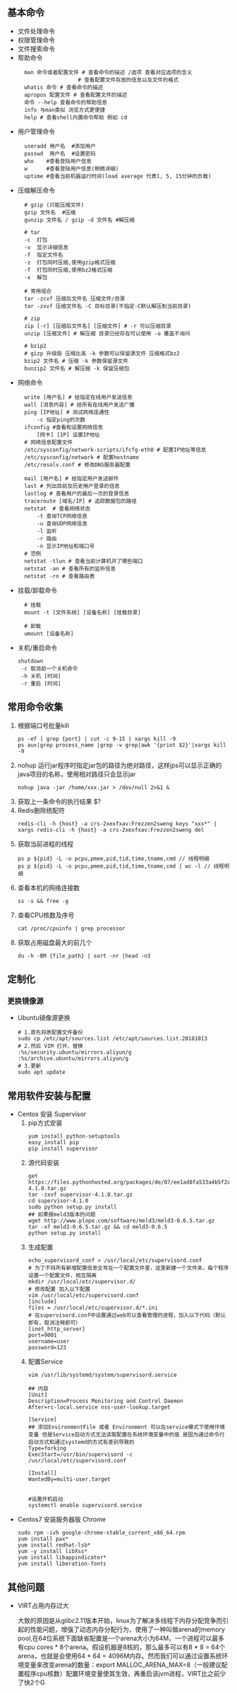 ## 基本命令

* 文件处理命令
* 权限管理命令
* 文件搜索命令
* 帮助命令
  ```shell
    man 命令或者配置文件 # 查看命令的描述 /选项 查看对应选项的含义
                     # 查看配置文件存放的信息以及文件的格式
    whatis 命令 # 查看命令的描述
    apropos 配置文件 # 查看配置文件的描述
    命令 --help 查看命令的帮助信息
    info 与man类似 浏览方式更便捷
    help # 查看shell内置命令帮助 例如 cd
  ```
* 用户管理命令
  ```shell
    useradd 用户名  #添加用户
    passwd  用户名  #设置密码
    who    #查看登陆用户信息
    w      #查看登陆用户信息(稍微详细)
    uptime #查看当前机器运行时间(load average 代表1, 5, 15分钟的负载)

  ```
* 压缩解压命令
  ```shell
    # gzip (只能压缩文件)
    gzip 文件名  #压缩
    gunzip 文件名 / gzip -d 文件名 #解压缩

    # tar
    -c  打包
    -v  显示详细信息
    -f  指定文件名
    -z  打包同时压缩,使用gzip格式压缩
    -f  打包同时压缩,使用bz2格式压缩
    -x  解包

    # 常用组合 
    tar -zcvf 压缩后文件名 压缩文件/目录
    tar -zxvf 压缩文件名 -C 目标目录(不指定-C默认解压到当前目录)

    # zip
    zip [-r] [压缩后文件名] [压缩文件] # -r 可以压缩目录
    unzip [压缩文件] # 解压缩 目录已经存在可以使用 -o 覆盖不询问

    # bzip2
    # gizp 升级版 压缩比高 -k 参数可以保留源文件 压缩格式bz2
    bzip2 文件名 # 压缩 -k 参数保留源文件
    bunzip2 文件名 # 解压缩 -k 保留压缩包
  ```
* 网络命令
  ```shell
    write [用户名] # 给指定在线用户发送信息
    wall [消息内容] # 给所有在线用户发送广播
    ping [IP地址] # 测试网络连通性
        -c 指定ping的次数
    ifconfig #查看和设置网络信息
        [网卡] [IP] 设置IP地址
    # 网络信息配置文件
    /etc/sysconfig/network-scripts/ifcfg-eth0 # 配置IP地址等信息
    /etc/sysconfig/network # 配置hostname
    /etc/resolv.conf # 修改DNS服务器配置

    mail [用户名] # 给指定用户发送邮件
    last # 列出目前及历史用户登录的信息
    lastlog # 查看用户的最后一次的登录信息
    traceroute [域名/IP] # 追踪数据包的路径
    netstat  # 查看网络状态
        -t 查询TCP网络信息
        -u 查询UDP网络信息
        -l 监听
        -r 路由
        -n 显示IP地址和端口号
    # 范例
    netstat -tlun # 查看当前计算机开了哪些端口
    netstat -an # 查看所有的监听信息
    netstat -rn # 查看路由表
  ```
* 挂载/卸载命令
  ```shell
    # 挂载
    mount -t [文件系统] [设备名称] [挂载目录]

    # 卸载
    umount [设备名称]
  ```
* 关机/重启命令
  ```shell
  shutdown 
   -c 取消前一个关机命令
   -h 关机 [时间]
   -r 重启 [时间]
  ```

## 常用命令收集
1. 根据端口号批量kill
   ```shell
   ps -ef | grep {port} | cut -c 9-15 | xargs kill -9
   ps aux|grep process_name |grep -v grep|awk '{print $2}'|xargs kill -9 
   ```
2. nohup 运行jar程序时指定jar包的路径为绝对路径，这样jps可以显示正确的java项目的名称，使用相对路径只会显示jar
   ```shell
   nohup java -jar /home/xxx.jar > /dev/null 2>&1 &
   ```
3. 获取上一条命令的执行结果 $?
4. Redis删除统配符
   ```shell
   redis-cli -h {host} -a crs-2xexfxav:Frezzen2sweng keys "xxx*" | xargs redis-cli -h {host} -a crs-2xexfxav:Frezzen2sweng del
   ```
5. 获取当前进程的线程
   ```shell
   ps p ${pid} -L -o pcpu,pmem,pid,tid,time,tname,cmd // 线程明细
   ps p ${pid} -L -o pcpu,pmem,pid,tid,time,tname,cmd | wc -l // 线程明细
   ```
6. 查看本机的网络连接数
   ```shell
   ss -s && free -g
   ```
7. 查看CPU核数及序号
   ```shell
   cat /proc/cpuinfo | grep processor
   ```
8. 获取占用磁盘最大的前几个
   ```shell
   du -h -BM {file_path} | sort -nr |head -n3
   ```

## 定制化
### 更换镜像源
* Ubuntu镜像源更换
  ```shell
  # 1.首先将原配置文件备份
  sudo cp /etc/apt/sources.list /etc/apt/sources.list.20181013
  # 2.然后 VIM 打开，替换
  :%s/security.ubuntu/mirrors.aliyun/g
  :%s/archive.ubuntu/mirrors.aliyun/g
  # 3.更新
  sudo apt update
  ```

## 常用软件安装与配置

* Centos 安装 Supervisor
  1. pip方式安装
      ```shell
      yum install python-setuptools
      easy_install pip
      pip install supervisor
      ```
  2. 源代码安装
      ```shell
      get https://files.pythonhosted.org/packages/de/87/ee1ad8fa533a4b5f2c7623f4a2b585d3c1947af7bed8e65bc7772274320e/supervisor-4.1.0.tar.gz
      tar -zxvf supervisor-4.1.0.tar.gz
      cd supervisor-4.1.0
      sudo python setup.py install
      ## 如果报meld3版本的问题
      wget http://www.plope.com/software/meld3/meld3-0.6.5.tar.gz
      tar -xf meld3-0.6.5.tar.gz && cd meld3-0.6.5
      python setup.py install
      ```
  3. 生成配置
      ```shell
      echo_supervisord_conf > /usr/local/etc/supervisord.conf
      # 为了不将所有新增配置信息全写在一个配置文件里，这里新建一个文件夹，每个程序设置一个配置文件，相互隔离
      mkdir /usr/local/etc/supervisor.d/
      # 修改配置 加入以下配置
      vim /usr/local/etc/supervisord.conf
      [include]
      files = /usr/local/etc/supervisor.d/*.ini
      # 在supervisord.conf中设置通过web可以查看管理的进程，加入以下代码（默认即有，取消注释即可）    
      [inet_http_server] 
      port=9001
      username=user      
      password=123
      ```
  4. 配置Service
      ```shell
      vim /usr/lib/systemd/system/supervisord.service

      ## 内容
      [Unit]
      Description=Process Monitoring and Control Daemon
      After=rc-local.service nss-user-lookup.target

      [Service]
      ## 添加EnvironmentFile 或者 Environment 可以在service模式下使用环境变量 但是Service启动方式无法读取配置在系统环境变量中的值 是因为通过命令行启动方式和通过systemd的方式有差别导致的
      Type=forking
      ExecStart=/usr/bin/supervisord -c /usr/local/etc/supervisord.conf

      [Install]
      WantedBy=multi-user.target


      #设置开机启动
      systemctl enable supervisord.service
      ```
* Centos7 安装服务器版 Chrome
  ```shell
  sudo rpm -ivh google-chrome-stable_current_x86_64.rpm
  yum install pax*
  yum install redhat-lsb*
  yum -y install libXss*
  yum install libappindicator*
  yum install liberation-fonts
  ```

## 其他问题
* VIRT占用内存过大
  
  大致的原因是从glibc2.11版本开始，linux为了解决多线程下内存分配竞争而引起的性能问题，增强了动态内存分配行为，使用了一种叫做arena的memory pool,在64位系统下面缺省配置是一个arena大小为64M，一个进程可以最多有cpu cores * 8个arena。假设机器是8核的，那么最多可以有8 * 8 = 64个arena，也就是会使用64 * 64 = 4096M内存。然而我们可以通过设置系统环境变量来改变arena的数量：export MALLOC_ARENA_MAX=8（一般建议配置程序cpu核数）配置环境变量使其生效，再重启该jvm进程，VIRT比之前少了快2个G